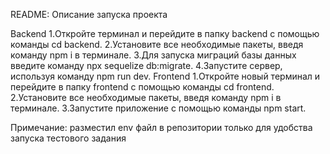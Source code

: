 README: Описание запуска проекта

Backend
1.Откройте терминал и перейдите в папку backend с помощью команды cd backend.
2.Установите все необходимые пакеты, введя команду npm i в терминале.
3.Для запуска миграций базы данных введите команду npx sequelize db:migrate.
4.Запустите сервер, используя команду npm run dev.
Frontend
1.Откройте новый терминал и перейдите в папку frontend с помощью команды cd frontend.
2.Установите все необходимые пакеты, введя команду npm i в терминале.
3.Запустите приложение с помощью команды npm start.


Примечание: разместил env файл в репозитории только для удобства запуска тестового задания